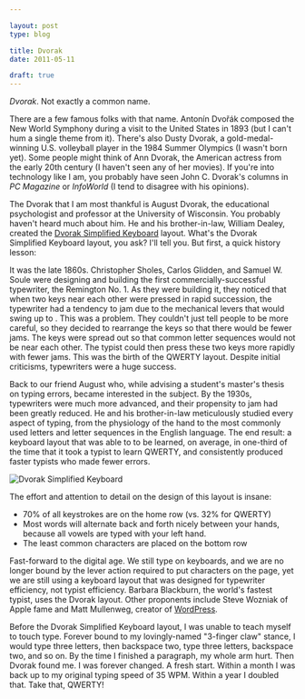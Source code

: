 ```yaml
---

layout: post
type: blog

title: Dvorak
date: 2011-05-11

draft: true
---
```

_Dvorak_. Not exactly a common name.

There are a few famous folks with that name. Antonín Dvořák composed the New World Symphony during a visit to the United States in 1893 (but I can't hum a single theme from it). There's also Dusty Dvorak, a gold-medal-winning U.S. volleyball player in the 1984 Summer Olympics (I wasn't born yet). Some people might think of Ann Dvorak, the American actress from the early 20th century (I haven't seen any of her movies). If you're into technology like I am, you probably have seen John C. Dvorak's columns in _PC Magazine_ or _InfoWorld_ (I tend to disagree with his opinions).

The Dvorak that I am most thankful is August Dvorak, the educational psychologist and professor at the University of Wisconsin. You probably haven't heard much about him. He and his brother-in-law, William Dealey, created the [Dvorak Simplified Keyboard][dsk] layout. What's the Dvorak Simplified Keyboard layout, you ask? I'll tell you. But first, a quick history lesson:

It was the late 1860s. Christopher Sholes, Carlos Glidden, and Samuel W. Soule were designing and building the first commercially-successful typewriter, the Remington No. 1. As they were building it, they noticed that when two keys near each other were pressed in rapid succession, the typewriter had a tendency to jam due to the mechanical levers that would swing up to . This was a problem. They couldn't just tell people to be more careful, so they decided to rearrange the keys so that there would be fewer jams. The keys were spread out so that common letter sequences would not be near each other. The typist could then press these two keys more rapidly with fewer jams. This was the birth of the QWERTY layout. Despite initial criticisms, typewriters were a huge success.

Back to our friend August who, while advising a student's master's thesis on typing errors, became interested in the subject. By the 1930s, typewriters were much more advanced, and their propensity to jam had been greatly reduced. He and his brother-in-law meticulously studied every aspect of typing, from the physiology of the hand to the most commonly used letters and letter sequences in the English language. The end result: a keyboard layout that was able to to be learned, on average, in one-third of the time that it took a typist to learn QWERTY, and consistently produced faster typists who made fewer errors.

![Dvorak Simplified Keyboard][dsk-img]

The effort and attention to detail on the design of this layout is insane:

* 70% of all keystrokes are on the home row (vs. 32% for QWERTY)
* Most words will alternate back and forth nicely between your hands, because all vowels are typed with your left hand.
* The least common characters are placed on the bottom row

Fast-forward to the digital age. We still type on keyboards, and we are no longer bound by the lever action required to put characters on the page, yet we are still using a keyboard layout that was designed for typewriter efficiency, not typist efficiency. Barbara Blackburn, the world's fastest typist, uses the Dvorak layout. Other proponents include Steve Wozniak of Apple fame and Matt Mullenweg, creator of [WordPress][wp].

Before the Dvorak Simplified Keyboard layout, I was unable to teach myself to touch type. Forever bound to my lovingly-named "3-finger claw" stance, I would type three letters, then backspace two, type three letters, backspace two, and so on. By the time I finished a paragraph, my whole arm hurt. Then Dvorak found me. I was forever changed. A fresh start. Within a month I was back up to my original typing speed of 35 WPM. Within a year I doubled that. Take that, QWERTY!

[dsk]: http://en.wikipedia.org/wiki/Dvorak_Simplified_Keyboard
[wp]: http://wordpress.org/

[dsk-img]: http://upload.wikimedia.org/wikipedia/commons/thumb/2/25/KB_United_States_Dvorak.svg/500px-KB_United_States_Dvorak.svg.png